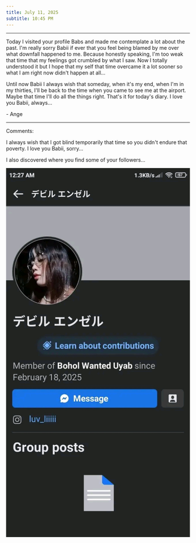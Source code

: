 ```yaml
---
title: July 11, 2025
subtitle: 10:45 PM
---
```

---

Today I visited your profile Babs and made me contemplate a lot about the past. I'm really sorry Babii if ever that you feel being blamed by me over what downfall happened to me. Because honestly speaking, I'm too weak that time that my feelings got crumbled by what I saw. Now I totally understood it but I hope that my self that time overcame it a lot sooner so what I am right now didn't happen at all...

Until now Babii I always wish that someday, when it's my end, when I'm in my thirties, I'll be back to the time when you came to see me at the airport. Maybe that time I'll do all the things right. That's it for today's diary. I love you Babii, always...

\- Ange

---

Comments:

I always wish that I got blind temporarily that time so you didn't endure that poverty. I love you Babii, sorry...

I also discovered where you find some of your followers...

![000.021](/assets/images/000.021.jpeg)
